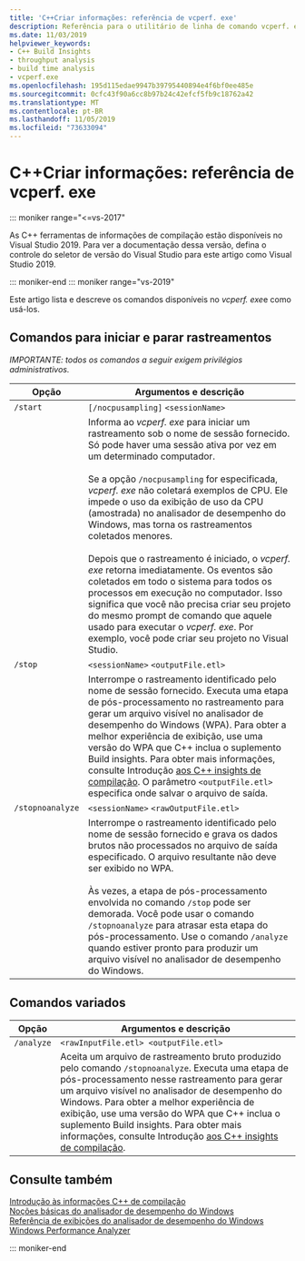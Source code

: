 ```yaml
---
title: 'C++Criar informações: referência de vcperf. exe'
description: Referência para o utilitário de linha de comando vcperf. exe.
ms.date: 11/03/2019
helpviewer_keywords:
- C++ Build Insights
- throughput analysis
- build time analysis
- vcperf.exe
ms.openlocfilehash: 195d115edae9947b39795440894e4f6bf0ee485e
ms.sourcegitcommit: 0cfc43f90a6cc8b97b24c42efcf5fb9c18762a42
ms.translationtype: MT
ms.contentlocale: pt-BR
ms.lasthandoff: 11/05/2019
ms.locfileid: "73633094"
---
```

# <a name="c-build-insights-vcperfexe-reference"></a>C++Criar informações: referência de vcperf. exe

::: moniker range="<=vs-2017"

As C++ ferramentas de informações de compilação estão disponíveis no Visual Studio 2019. Para ver a documentação dessa versão, defina o controle do seletor de versão do Visual Studio para este artigo como Visual Studio 2019.

::: moniker-end
::: moniker range="vs-2019"

Este artigo lista e descreve os comandos disponíveis no *vcperf. exe*e como usá-los.

## <a name="commands-to-start-and-stop-traces"></a>Comandos para iniciar e parar rastreamentos

*IMPORTANTE: todos os comandos a seguir exigem privilégios administrativos.*

| Opção           | Argumentos e descrição |
|------------------|---------------------------|
| `/start`         | `[/nocpusampling]` `<sessionName>` |
|                  | Informa ao *vcperf. exe* para iniciar um rastreamento sob o nome de sessão fornecido. Só pode haver uma sessão ativa por vez em um determinado computador. <br/><br/> Se a opção `/nocpusampling` for especificada, *vcperf. exe* não coletará exemplos de CPU. Ele impede o uso da exibição de uso da CPU (amostrada) no analisador de desempenho do Windows, mas torna os rastreamentos coletados menores. <br/><br/> Depois que o rastreamento é iniciado, o *vcperf. exe* retorna imediatamente. Os eventos são coletados em todo o sistema para todos os processos em execução no computador. Isso significa que você não precisa criar seu projeto do mesmo prompt de comando que aquele usado para executar o *vcperf. exe*. Por exemplo, você pode criar seu projeto no Visual Studio. |
| `/stop`          | `<sessionName>` `<outputFile.etl>` |
|                  | Interrompe o rastreamento identificado pelo nome de sessão fornecido. Executa uma etapa de pós-processamento no rastreamento para gerar um arquivo visível no analisador de desempenho do Windows (WPA). Para obter a melhor experiência de exibição, use uma versão do WPA que C++ inclua o suplemento Build insights. Para obter mais informações, consulte Introdução [aos C++ insights de compilação](get-started-with-cpp-build-insights.md). O parâmetro `<outputFile.etl>` especifica onde salvar o arquivo de saída. |
| `/stopnoanalyze` | `<sessionName>` `<rawOutputFile.etl>` |
|                  | Interrompe o rastreamento identificado pelo nome de sessão fornecido e grava os dados brutos não processados no arquivo de saída especificado. O arquivo resultante não deve ser exibido no WPA. <br/><br/> Às vezes, a etapa de pós-processamento envolvida no comando `/stop` pode ser demorada. Você pode usar o comando `/stopnoanalyze` para atrasar esta etapa do pós-processamento. Use o comando `/analyze` quando estiver pronto para produzir um arquivo visível no analisador de desempenho do Windows. |

## <a name="miscellaneous-commands"></a>Comandos variados

| Opção     | Argumentos e descrição |
|------------|---------------------------|
| `/analyze` | `<rawInputFile.etl> <outputFile.etl>` |
|            | Aceita um arquivo de rastreamento bruto produzido pelo comando `/stopnoanalyze`. Executa uma etapa de pós-processamento nesse rastreamento para gerar um arquivo visível no analisador de desempenho do Windows. Para obter a melhor experiência de exibição, use uma versão do WPA que C++ inclua o suplemento Build insights. Para obter mais informações, consulte Introdução [aos C++ insights de compilação](get-started-with-cpp-build-insights.md). |

## <a name="see-also"></a>Consulte também

[Introdução às informações C++ de compilação](get-started-with-cpp-build-insights.md)\
[Noções básicas do analisador de desempenho do Windows](wpa-basics.md)\
[Referência de exibições do analisador de desempenho do Windows](wpa-views-reference.md)\
[Windows Performance Analyzer](/windows-hardware/test/wpt/windows-performance-analyzer)

::: moniker-end
